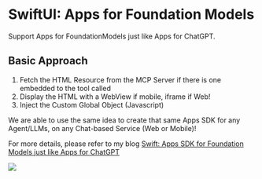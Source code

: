 # SwiftUI: Apps for Foundation Models 


Support Apps for FoundationModels just like Apps for ChatGPT. 


## Basic Approach

1. Fetch the HTML Resource from the MCP Server if there is one embedded to the tool called
2. Display the HTML with a WebView if mobile, iframe if Web!
3. Inject the Custom Global Object (Javascript)


We are able to use the same idea to create that same Apps SDK for any Agent/LLMs, on any Chat-based Service (Web or Mobile)!


For more details, please refer to my blog [Swift: Apps SDK for Foundation Models just like Apps for ChatGPT]()


![](./demo.gif)
